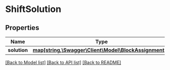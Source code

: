 # ShiftSolution

## Properties
Name | Type | Description | Notes
------------ | ------------- | ------------- | -------------
**solution** | [**map[string,\Swagger\Client\Model\BlockAssignment[]]**](array.md) |  | [optional] 

[[Back to Model list]](../README.md#documentation-for-models) [[Back to API list]](../README.md#documentation-for-api-endpoints) [[Back to README]](../README.md)

